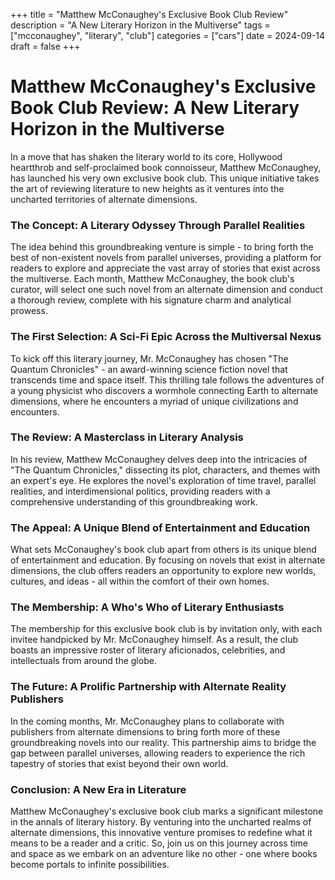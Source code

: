 +++
title = "Matthew McConaughey's Exclusive Book Club Review"
description = "A New Literary Horizon in the Multiverse"
tags = ["mcconaughey", "literary", "club"]
categories = ["cars"]
date = 2024-09-14
draft = false
+++

# Matthew McConaughey's Exclusive Book Club Review: A New Literary Horizon in the Multiverse
In a move that has shaken the literary world to its core, Hollywood heartthrob and self-proclaimed book connoisseur, Matthew McConaughey, has launched his very own exclusive book club. This unique initiative takes the art of reviewing literature to new heights as it ventures into the uncharted territories of alternate dimensions.
### The Concept: A Literary Odyssey Through Parallel Realities
The idea behind this groundbreaking venture is simple - to bring forth the best of non-existent novels from parallel universes, providing a platform for readers to explore and appreciate the vast array of stories that exist across the multiverse. Each month, Matthew McConaughey, the book club's curator, will select one such novel from an alternate dimension and conduct a thorough review, complete with his signature charm and analytical prowess.
### The First Selection: A Sci-Fi Epic Across the Multiversal Nexus
To kick off this literary journey, Mr. McConaughey has chosen "The Quantum Chronicles" - an award-winning science fiction novel that transcends time and space itself. This thrilling tale follows the adventures of a young physicist who discovers a wormhole connecting Earth to alternate dimensions, where he encounters a myriad of unique civilizations and encounters.
### The Review: A Masterclass in Literary Analysis
In his review, Matthew McConaughey delves deep into the intricacies of "The Quantum Chronicles," dissecting its plot, characters, and themes with an expert's eye. He explores the novel's exploration of time travel, parallel realities, and interdimensional politics, providing readers with a comprehensive understanding of this groundbreaking work.
### The Appeal: A Unique Blend of Entertainment and Education
What sets McConaughey's book club apart from others is its unique blend of entertainment and education. By focusing on novels that exist in alternate dimensions, the club offers readers an opportunity to explore new worlds, cultures, and ideas - all within the comfort of their own homes.
### The Membership: A Who's Who of Literary Enthusiasts
The membership for this exclusive book club is by invitation only, with each invitee handpicked by Mr. McConaughey himself. As a result, the club boasts an impressive roster of literary aficionados, celebrities, and intellectuals from around the globe.
### The Future: A Prolific Partnership with Alternate Reality Publishers
In the coming months, Mr. McConaughey plans to collaborate with publishers from alternate dimensions to bring forth more of these groundbreaking novels into our reality. This partnership aims to bridge the gap between parallel universes, allowing readers to experience the rich tapestry of stories that exist beyond their own world.
### Conclusion: A New Era in Literature
Matthew McConaughey's exclusive book club marks a significant milestone in the annals of literary history. By venturing into the uncharted realms of alternate dimensions, this innovative venture promises to redefine what it means to be a reader and a critic. So, join us on this journey across time and space as we embark on an adventure like no other - one where books become portals to infinite possibilities.